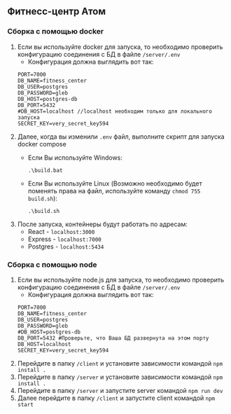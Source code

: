 ## Фитнесс-центр Атом


### Сборка с помощью docker

1. Если вы используйте docker для запуска, то необходимо проверить конфигурацию соединения с БД в файле `/server/.env`
    - Конфигурация должна выглядить вот так:
    ```
    PORT=7000
    DB_NAME=fitness_center
    DB_USER=postgres
    DB_PASSWORD=gleb
    DB_HOST=postgres-db
    DB_PORT=5432
    #DB_HOST=localhost //localhost необходим только для локального запуска
    SECRET_KEY=very_secret_key594
    ```
2. Далее, когда вы изменили `.env` файл, выполните скрипт для запуска docker compose
    - Если Вы используйте Windows:

        `.\build.bat`
    - Если Вы используйте Linux (Возможно необходимо будет поменять права на файл, используйте команду `chmod 755 build.sh`):

        `.\build.sh`
3. После запуска, контейнеры будут работать по адресам:
    - React - `localhost:3000`
    - Express - `localhost:7000`
    - Postgres - `localhost:5434`


### Сборка с помощью node

1. Если вы используйте node.js для запуска, то необходимо проверить конфигурацию соединения с БД в файле `/server/.env`
    - Конфигурация должна выглядить вот так:
    ```
    PORT=7000
    DB_NAME=fitness_center
    DB_USER=postgres
    DB_PASSWORD=gleb
    #DB_HOST=postgres-db
    DB_PORT=5432 #Проверьте, что Ваша БД развернута на этом порту
    DB_HOST=localhost
    SECRET_KEY=very_secret_key594
    ```
2. Перейдите в папку `/client` и установите зависимости командой `npm install .`
3. Перейдите в папку `/server` и установите зависимости командой `npm install .`
4. Перейдите в папку `/server` и запустите server командой `npm run dev`
4. Далее перейдите в папку `/client` и запустите client командой `npm start`
